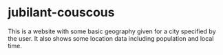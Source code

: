 # jubilant-couscous
This is a website with some basic geography given for a city specified by the user. It also shows some location data including population and local time.